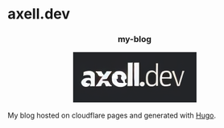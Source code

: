 # axell.dev
<div align="center">


### my-blog

![logo](./axell.png)


</div>

My blog hosted on cloudflare pages and generated with [Hugo](https://gohugo.io/).

